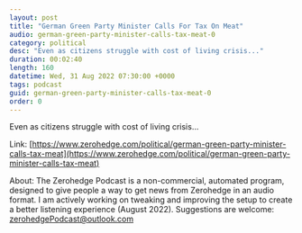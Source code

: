 ```yaml
---
layout: post
title: "German Green Party Minister Calls For Tax On Meat"
audio: german-green-party-minister-calls-tax-meat-0
category: political
desc: "Even as citizens struggle with cost of living crisis..."
duration: 00:02:40
length: 160
datetime: Wed, 31 Aug 2022 07:30:00 +0000
tags: podcast
guid: german-green-party-minister-calls-tax-meat-0
order: 0
---
```

Even as citizens struggle with cost of living crisis...

Link: [https://www.zerohedge.com/political/german-green-party-minister-calls-tax-meat](https://www.zerohedge.com/political/german-green-party-minister-calls-tax-meat)

About: The Zerohedge Podcast is a non-commercial, automated program, designed to give people a way to get news from Zerohedge in an audio format.  I am actively working on tweaking and improving the setup to create a better listening experience (August 2022).  Suggestions are welcome: [zerohedgePodcast@outlook.com](mailto:zerohedgePodcast@outlook.com)